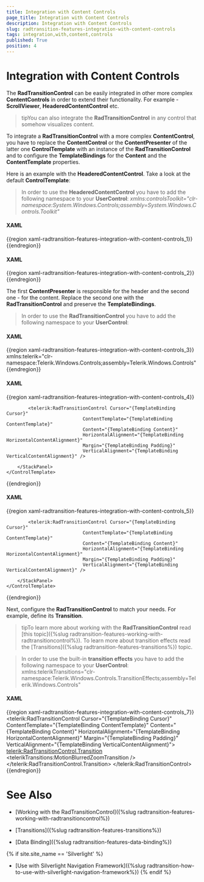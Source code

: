 ```yaml
---
title: Integration with Content Controls
page_title: Integration with Content Controls
description: Integration with Content Controls
slug: radtransition-features-integration-with-content-controls
tags: integration,with,content,controls
published: True
position: 4
---
```


# Integration with Content Controls

The __RadTransitionControl__ can be easily integrated in other more complex __ContentControls__ in order to extend their functionality. For example - __ScrollViewer__, __HeaderedContentControl__ etc.

>tipYou can also integrate the __RadTransitionControl__ in any control that somehow visualizes content.

To integrate a __RadTransitionControl__ with a more complex __ContentControl__, you have to replace the __ContentControl__ or the __ContentPresenter__ of the latter one __ControlTemplate__ with an instance of the __RadTransitionControl__ and to configure the __TemplateBindings__ for the __Content__ and the __ContentTemplate__ properties.

Here is an example with the __HeaderedContentControl__. Take a look at the default __ControlTemplate__:

>In order to use the __HeaderedContentControl__ you have to add the following namespace to your __UserControl__:
>	*xmlns:controlsToolkit="clr-namespace:System.Windows.Controls;assembly=System.Windows.Controls.Toolkit"*

#### __XAML__

{{region xaml-radtransition-features-integration-with-content-controls_1}}
	<ControlTemplate TargetType="controlsToolkit:HeaderedContentControl">
	    <StackPanel>
	        <ContentPresenter Cursor="{TemplateBinding Cursor}"
	                            ContentTemplate="{TemplateBinding HeaderTemplate}"
	                            Content="{TemplateBinding Header}"
	                            HorizontalAlignment="{TemplateBinding HorizontalContentAlignment}"
	                            Margin="{TemplateBinding Padding}"
	                            VerticalAlignment="{TemplateBinding VerticalContentAlignment}" />
	        <ContentPresenter Cursor="{TemplateBinding Cursor}"
	                            ContentTemplate="{TemplateBinding ContentTemplate}"
	                            Content="{TemplateBinding Content}"
	                            HorizontalAlignment="{TemplateBinding HorizontalContentAlignment}"
	                            Margin="{TemplateBinding Padding}"
	                            VerticalAlignment="{TemplateBinding VerticalContentAlignment}" />
	    </StackPanel>
	</ControlTemplate>
{{endregion}}

#### __XAML__

{{region xaml-radtransition-features-integration-with-content-controls_2}}
	<ControlTemplate TargetType="HeaderedContentControl">
	    <StackPanel>
	        <ContentPresenter Cursor="{TemplateBinding Cursor}"
	                            ContentTemplate="{TemplateBinding HeaderTemplate}"
	                            Content="{TemplateBinding Header}"
	                            HorizontalAlignment="{TemplateBinding HorizontalContentAlignment}"
	                            Margin="{TemplateBinding Padding}"
	                            VerticalAlignment="{TemplateBinding VerticalContentAlignment}" />
	        <ContentPresenter Cursor="{TemplateBinding Cursor}"
	                            ContentTemplate="{TemplateBinding ContentTemplate}"
	                            Content="{TemplateBinding Content}"
	                            HorizontalAlignment="{TemplateBinding HorizontalContentAlignment}"
	                            Margin="{TemplateBinding Padding}"
	                            VerticalAlignment="{TemplateBinding VerticalContentAlignment}" />
	    </StackPanel>
	</ControlTemplate>
{{endregion}}

The first __ContentPresenter__ is responsible for the header and the second one - for the content. Replace the second one with the __RadTransitionControl__ and preserve the __TemplateBindings__.

>In order to use the __RadTransitionControl__ you have to add the following namespace to your __UserControl__:

#### __XAML__

{{region xaml-radtransition-features-integration-with-content-controls_3}}
	xmlns:telerik="clr-namespace:Telerik.Windows.Controls;assembly=Telerik.Windows.Controls"
{{endregion}}

#### __XAML__

{{region xaml-radtransition-features-integration-with-content-controls_4}}
	<ControlTemplate TargetType="controlsToolkit:HeaderedContentControl">
	    <StackPanel>
	        <ContentPresenter Cursor="{TemplateBinding Cursor}"
	                            ContentTemplate="{TemplateBinding HeaderTemplate}"
	                            Content="{TemplateBinding Header}"
	                            HorizontalAlignment="{TemplateBinding HorizontalContentAlignment}"
	                            Margin="{TemplateBinding Padding}"
	                            VerticalAlignment="{TemplateBinding VerticalContentAlignment}" />
	
	        <telerik:RadTransitionControl Cursor="{TemplateBinding Cursor}"
	                            ContentTemplate="{TemplateBinding ContentTemplate}"
	                            Content="{TemplateBinding Content}"
	                            HorizontalAlignment="{TemplateBinding HorizontalContentAlignment}"
	                            Margin="{TemplateBinding Padding}"
	                            VerticalAlignment="{TemplateBinding VerticalContentAlignment}" />
	
	    </StackPanel>
	</ControlTemplate>
{{endregion}}

#### __XAML__

{{region xaml-radtransition-features-integration-with-content-controls_5}}
	<ControlTemplate TargetType="HeaderedContentControl">
	    <StackPanel>
	        <ContentPresenter Cursor="{TemplateBinding Cursor}"
	                            ContentTemplate="{TemplateBinding HeaderTemplate}"
	                            Content="{TemplateBinding Header}"
	                            HorizontalAlignment="{TemplateBinding HorizontalContentAlignment}"
	                            Margin="{TemplateBinding Padding}"
	                            VerticalAlignment="{TemplateBinding VerticalContentAlignment}" />
	
	        <telerik:RadTransitionControl Cursor="{TemplateBinding Cursor}"
	                            ContentTemplate="{TemplateBinding ContentTemplate}"
	                            Content="{TemplateBinding Content}"
	                            HorizontalAlignment="{TemplateBinding HorizontalContentAlignment}"
	                            Margin="{TemplateBinding Padding}"
	                            VerticalAlignment="{TemplateBinding VerticalContentAlignment}" />
	
	    </StackPanel>
	</ControlTemplate>
{{endregion}}

Next, configure the __RadTransitionControl__ to match your needs. For example, define its __Transition__.

>tipTo learn more about working with the __RadTransitionControl__ read [this topic]({%slug radtransition-features-working-with-radtransitioncontrol%}). To learn more about transition effects read the [Transitions]({%slug radtransition-features-transitions%}) topic.

>In order to use the built-in __transition effects__ you have to add the following namespace to your __UserControl__:
>	xmlns:telerikTransitions="clr-namespace:Telerik.Windows.Controls.TransitionEffects;assembly=Telerik.Windows.Controls"

#### __XAML__

{{region xaml-radtransition-features-integration-with-content-controls_7}}
	<telerik:RadTransitionControl Cursor="{TemplateBinding Cursor}"
	                              ContentTemplate="{TemplateBinding ContentTemplate}"
	                              Content="{TemplateBinding Content}"
	                              HorizontalAlignment="{TemplateBinding HorizontalContentAlignment}"
	                              Margin="{TemplateBinding Padding}"
	                              VerticalAlignment="{TemplateBinding VerticalContentAlignment}">                                
	    <telerik:RadTransitionControl.Transition>
	        <telerikTransitions:MotionBlurredZoomTransition />
	    </telerik:RadTransitionControl.Transition>
	</telerik:RadTransitionControl>
{{endregion}}

# See Also

 * [Working with the RadTransitionControl]({%slug radtransition-features-working-with-radtransitioncontrol%})

 * [Transitions]({%slug radtransition-features-transitions%})

 * [Data Binding]({%slug radtransition-features-data-binding%})

 {% if site.site_name == 'Silverlight' %}
 * [Use with Silverlight Navigation Framework]({%slug radtransition-how-to-use-with-silverlight-navigation-framework%})
 {% endif %}
